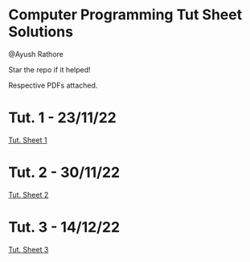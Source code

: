 # Computer Programming Tut Sheet Solutions

@Ayush Rathore

Star the repo if it helped!

Respective PDFs attached.

# Tut. 1 - 23/11/22

[Tut. Sheet 1](Computer%20Programming%20Tut%20Sheet%20Solutions%202c734a7b14b94387b492223f22554985/Tut%20Sheet%201%20e28feee8187d48a7b22e04ffad2077c5.md)

# Tut. 2 - 30/11/22

[Tut. Sheet 2](Computer%20Programming%20Tut%20Sheet%20Solutions%202c734a7b14b94387b492223f22554985/Tut%20Sheet%202%2083f76ee2ec524d1a9853a4be79d34478.md)

# Tut. 3 - 14/12/22

[Tut. Sheet 3](Computer%20Programming%20Tut%20Sheet%20Solutions%202c734a7b14b94387b492223f22554985/Tut%20Sheet%203%2047f6bef2b5b64470bc5401ee28099207.md)